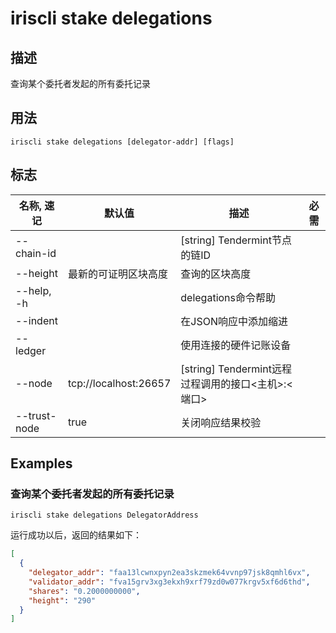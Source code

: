 # iriscli stake delegations

## 描述

查询某个委托者发起的所有委托记录

## 用法

```
iriscli stake delegations [delegator-addr] [flags]
```

## 标志

| 名称, 速记             | 默认值                     | 描述                                                                  | 必需     |
| --------------------- | -------------------------- | -------------------------------------------------------------------- | -------- |
| --chain-id            |                            | [string] Tendermint节点的链ID                                         |          |
| --height              | 最新的可证明区块高度         | 查询的区块高度                                                        |          |
| --help, -h            |                            | delegations命令帮助                                                  |          |
| --indent              |                            | 在JSON响应中添加缩进                                                  |          |
| --ledger              |                            | 使用连接的硬件记账设备                                                 |          |
| --node                | tcp://localhost:26657      | [string] Tendermint远程过程调用的接口\<主机>:\<端口>                   |          |
| --trust-node          | true                       | 关闭响应结果校验                                                      |          |

## Examples

### 查询某个委托者发起的所有委托记录

```shell
iriscli stake delegations DelegatorAddress
```

运行成功以后，返回的结果如下：

```json
[
  {
    "delegator_addr": "faa13lcwnxpyn2ea3skzmek64vvnp97jsk8qmhl6vx",
    "validator_addr": "fva15grv3xg3ekxh9xrf79zd0w077krgv5xf6d6thd",
    "shares": "0.2000000000",
    "height": "290"
  }
]
```
